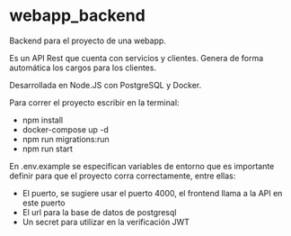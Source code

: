 # webapp_backend
Backend para el proyecto de una webapp.

Es un API Rest que cuenta con servicios y clientes. Genera de forma automática los cargos para los clientes.

Desarrollada en Node.JS con PostgreSQL y Docker.

Para correr el proyecto escribir en la terminal:
- npm install
- docker-compose up -d
- npm run migrations:run
- npm run start

En .env.example se especifican variables de entorno que es importante definir para que el proyecto corra correctamente, entre ellas:
- El puerto, se sugiere usar el puerto 4000, el frontend llama a la API en este puerto
- El url para la base de datos de postgresql
- Un secret para utilizar en la verificación JWT
